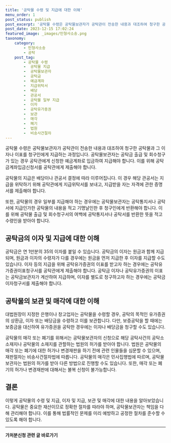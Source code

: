 ```yaml
---
title: '공탁물 수령 및 지급에 대한 이해'
menu_order: 1
post_status: publish
post_excerpt: '공탁물 수령은 공탁물보관자가 공탁관이 전송한 내용과 대조하여 청구한 공탁물과 그 이자나 이표를 청구인에게 지급하는 과정입니다. 공탁물보관자는 공탁금 출급 및 회수청구가 있는 경우 공탁관에게 신청한 예금계좌로 입금하여 지급해야 합니다. 이를 위해 공탁금계좌입금신청서를 공탁관에게 제출해야 합니다.'
post_date: 2023-12-15 17:02:24
featured_image: _images/민형사소송.png
taxonomy:
    category:
        - 민형사소송
        - 공탁
    post_tag:
        - 공탁물 수령
        -  공탁물 지급
        -  공탁물보관자
        -  공탁금
        -  예금계좌
        -  지급위탁서
        -  배당
        -  관공서
        -  공탁물 일부 지급
        -  이자
        -  공탁유가증권
        -  보관
        -  매각
        -  폐기
        -  법원
        -  비송사건절차
---
```



공탁물 수령은 공탁물보관자가 공탁관이 전송한 내용과 대조하여 청구한 공탁물과 그 이자나 이표를 청구인에게 지급하는 과정입니다. 공탁물보관자는 공탁금 출급 및 회수청구가 있는 경우 공탁관에게 신청한 예금계좌로 입금하여 지급해야 합니다. 이를 위해 공탁금계좌입금신청서를 공탁관에게 제출해야 합니다.

공탁물의 지급은 배당이나 관공서 결정에 따라 이루어집니다. 이 경우 해당 관공서는 지급을 위탁하기 위해 공탁관에게 지급위탁서를 보내고, 지급받을 자는 자격에 관한 증명서를 제출해야 합니다.

또한, 공탁물의 경우 일부를 지급해야 하는 경우에는 공탁물보관자는 공탁통지서나 공탁서에 지급인가한 공탁물의 내용을 적고 기명날인한 후 청구인에게 반환해야 합니다. 이를 위해 공탁물 출급 및 회수청구서의 여백에 공탁통지서나 공탁서를 반환한 뜻을 적고 수령인을 받아야 합니다.

## 공탁금의 이자 및 지급에 대한 이해

공탁금은 연 1만분의 35의 이자를 붙일 수 있습니다. 공탁금의 이자는 원금과 함께 지급되며, 원금과 이자의 수령자가 다를 경우에는 원금을 먼저 지급한 후 이자를 지급할 수도 있습니다. 이자 등의 지급을 위해 공탁유가증권의 이표를 받고자 하는 경우에는 공탁유가증권이표청구서를 공탁관에게 제출해야 합니다. 공탁금 이자나 공탁유가증권의 이표는 공탁금보관자가 계산하여 지급하며, 이자를 별도로 청구하고자 하는 경우에는 공탁금이자청구서를 제출해야 합니다.

## 공탁물의 보관 및 매각에 대한 이해

대법원장이 지정한 은행이나 창고업자는 공탁물을 수령할 경우, 공탁의 목적인 유가증권의 상환금, 이자 또는 배당금을 수령하고 이를 보관합니다. 다만, 보증공탁을 할 때에는 보증금을 대신하여 유가증권을 공탁한 경우에는 이자나 배당금을 청구할 수도 있습니다.

공탁물의 매각 또는 폐기를 위해서는 공탁물보관자의 신청으로 해당 공탁사건의 공탁소 소재지나 공탁물의 소재지를 관할하는 법원의 허가를 받아야 합니다. 법원은 공탁물의 매각 또는 폐기에 대한 허가나 변경재판을 하기 전에 관련 인물들을 심문할 수 있으며, 재판절차는 비송사건절차법에 따릅니다. 공탁물의 매각은 민사집행법에 따르며, 공탁물보관자는 법원의 허가를 받아 다른 방법으로 진행할 수도 있습니다. 또한, 매각 또는 폐기의 허가나 변경재판에 대해서는 불복 신청이 불가능합니다.

## 결론

이렇게 공탁물의 수령 및 지급, 이자 및 지급, 보관 및 매각에 대한 내용을 알아보았습니다. 공탁물은 중요한 재산이므로 정확한 절차를 따라야 하며, 공탁물보관자는 책임을 다해 관리해야 합니다. 이를 통해 법률적인 문제를 미리 예방하고 공정한 절차를 준수할 수 있도록 해야 합니다.
<!-- wp:separator -->
<hr class="wp-block-separator has-alpha-channel-opacity"/>
<!-- /wp:separator -->

<!-- wp:group {"backgroundColor":"base","layout":{"type":"constrained"}} -->
<div class="wp-block-group has-base-background-color has-background"><!-- wp:paragraph {"align":"center","fontSize":"medium"} -->
<p class="has-text-align-center has-large-font-size"><strong>가처분신청 관련 글 바로가기</strong></p>
<!-- /wp:paragraph -->


<!-- wp:latest-posts
{"categories":[{"id":14597,"count":19,"description":"","link":"https://uknowlaw.com/category/%ea%b0%80%ec%b2%98%eb%b6%84%ec%8b%a0%ec%b2%ad/","name":"가처분신청","slug":"가처분신청","taxonomy":"category","parent":0,"meta":[],"_links":{"self":[{"href":"https://uknowlaw.com/wp-json/wp/v2/categories/14597"}],"collection":[{"href":"https://uknowlaw.com/wp-json/wp/v2/categories"}],"about":[{"href":"https://uknowlaw.com/wp-json/wp/v2/taxonomies/category"}],"wp:post_type":[{"href":"https://uknowlaw.com/wp-json/wp/v2/posts?categories=14597"}],"curies":[{"name":"wp","href":"https://api.w.org/{rel}","templated":true}]}}],"postsToShow":100,"excerptLength":28,"postLayout":"grid","columns":2,"featuredImageAlign":"left","featuredImageSizeSlug":"large","fontSize":"small"} /--></div>
<!-- /wp:group -->